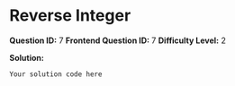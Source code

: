 
  # Reverse Integer
  
  **Question ID:** 7
  **Frontend Question ID:** 7
  **Difficulty Level:** 2
  
  **Solution:**  
  ```
  Your solution code here
  ```
    